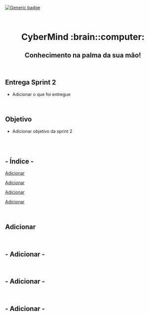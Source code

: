 [![Generic badge](https://img.shields.io/badge/SPRINT_2-EM_ANDAMENTO-blue.svg)](https://shields.io/)

 <br>
 
<h1 text align="center">CyberMind :brain::computer:</h1> 
<h2 text align="center">Conhecimento na palma da sua mão!</h2>

<br>

## Entrega Sprint 2

* Adicionar o que foi entregue


<br>

## Objetivo

* Adicionar objetivo da sprint 2

</br>
</br>

## - Índice -
<a name="ancora"></a>

 [Adicionar](#ancora1)
 
 [Adicionar](#ancora2)
 
 [Adicionar](#ancora3)
 
 [Adicionar](#ancora4)
 
 </br>

<a id="ancora1"></a>
## Adicionar 

<br>

<a id="ancora2"></a>
## - Adicionar -

<br>

<a id="ancora3"></a>
## - Adicionar -

 
<br>

<a id="ancora4"></a>
## - Adicionar -

 
 
